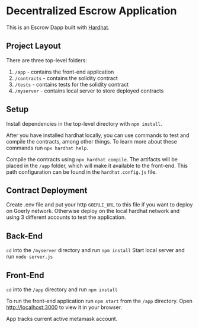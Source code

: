 # Decentralized Escrow Application

This is an Escrow Dapp built with [Hardhat](https://hardhat.org/).

## Project Layout

There are three top-level folders:

1. `/app` - contains the front-end application
2. `/contracts` - contains the solidity contract
3. `/tests` - contains tests for the solidity contract
4. `/myserver` - contains local server to store deployed contracts

## Setup

Install dependencies in the top-level directory with `npm install`.

After you have installed hardhat locally, you can use commands to test and compile the contracts, among other things. To learn more about these commands run `npx hardhat help`.

Compile the contracts using `npx hardhat compile`. The artifacts will be placed in the `/app` folder, which will make it available to the front-end. This path configuration can be found in the `hardhat.config.js` file.

## Contract Deployment

Create .env file and put your http `GOERLI_URL` to this file if you want to deploy on Goerly network. Otherwise deploy on the local hardhat network and using 3 different accounts to test the application.

## Back-End

`cd` into the `/myserver` directory and run `npm install`
Start local server and run `node server.js`

## Front-End

`cd` into the `/app` directory and run `npm install`

To run the front-end application run `npm start` from the `/app` directory. Open [http://localhost:3000](http://localhost:3000) to view it in your browser.

App tracks current active metamask account.
